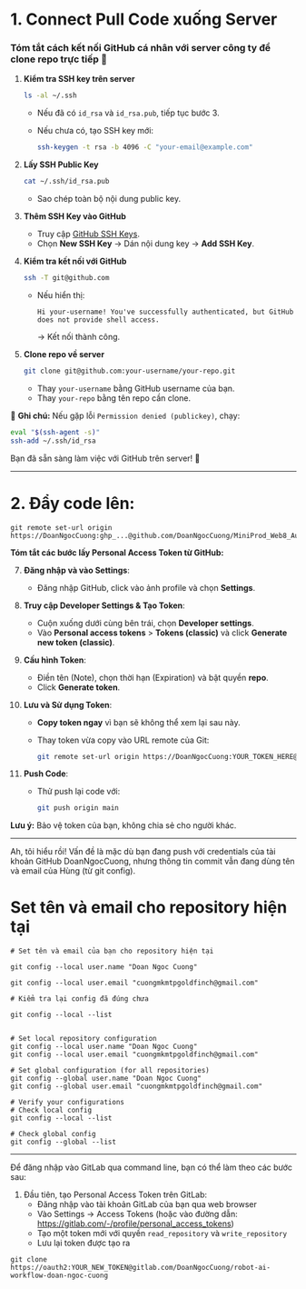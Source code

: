 # 1. Connect Pull Code xuống Server

### **Tóm tắt cách kết nối GitHub cá nhân với server công ty để clone repo trực tiếp** 🚀

1. **Kiểm tra SSH key trên server**
    
    ```bash
    ls -al ~/.ssh
    ```
    
    - Nếu đã có `id_rsa` và `id_rsa.pub`, tiếp tục bước 3.
    - Nếu chưa có, tạo SSH key mới:
        
        ```bash
        ssh-keygen -t rsa -b 4096 -C "your-email@example.com"
        ```
        
2. **Lấy SSH Public Key**
    
    ```bash
    cat ~/.ssh/id_rsa.pub
    ```
    
    - Sao chép toàn bộ nội dung public key.
3. **Thêm SSH Key vào GitHub**
    
    - Truy cập [GitHub SSH Keys](https://github.com/settings/keys).
    - Chọn **New SSH Key** → Dán nội dung key → **Add SSH Key**.
4. **Kiểm tra kết nối với GitHub**
    
    ```bash
    ssh -T git@github.com
    ```
    
    - Nếu hiển thị:
        
        ```
        Hi your-username! You've successfully authenticated, but GitHub does not provide shell access.
        ```
        
        → Kết nối thành công.
5. **Clone repo về server**
    
    ```bash
    git clone git@github.com:your-username/your-repo.git
    ```
    
    - Thay `your-username` bằng GitHub username của bạn.
    - Thay `your-repo` bằng tên repo cần clone.

📌 **Ghi chú:** Nếu gặp lỗi `Permission denied (publickey)`, chạy:

```bash
eval "$(ssh-agent -s)"
ssh-add ~/.ssh/id_rsa
```

Bạn đã sẵn sàng làm việc với GitHub trên server! 🚀

---

 # 2. Đẩy code lên: 
```
git remote set-url origin https://DoanNgocCuong:ghp_...@github.com/DoanNgocCuong/MiniProd_Web8_AutoPromptingTuning_T2_2025.git
```

**Tóm tắt các bước lấy Personal Access Token từ GitHub:**

7. **Đăng nhập và vào Settings**:
    
    - Đăng nhập GitHub, click vào ảnh profile và chọn **Settings**.
8. **Truy cập Developer Settings & Tạo Token**:
    
    - Cuộn xuống dưới cùng bên trái, chọn **Developer settings**.
    - Vào **Personal access tokens** > **Tokens (classic)** và click **Generate new token (classic)**.
9. **Cấu hình Token**:
    
    - Điền tên (Note), chọn thời hạn (Expiration) và bật quyền **repo**.
    - Click **Generate token**.
10. **Lưu và Sử dụng Token**:
    
    - **Copy token ngay** vì bạn sẽ không thể xem lại sau này.
    - Thay token vừa copy vào URL remote của Git:
        
        ```bash
        git remote set-url origin https://DoanNgocCuong:YOUR_TOKEN_HERE@github.com/DoanNgocCuong/MiniProd_Web8_AutoPromptingTuning_T2_2025.git
        ```
        
11. **Push Code**:
    
    - Thử push lại code với:
        
        ```bash
        git push origin main
        ```
        

**Lưu ý:** Bảo vệ token của bạn, không chia sẻ cho người khác.

---

Ah, tôi hiểu rồi! Vấn đề là mặc dù bạn đang push với credentials của tài khoản GitHub DoanNgocCuong, nhưng thông tin commit vẫn đang dùng tên và email của Hùng (từ git config).

# Set tên và email cho repository hiện tại

```
# Set tên và email của bạn cho repository hiện tại

git config --local user.name "Doan Ngoc Cuong"

git config --local user.email "cuongmkmtpgoldfinch@gmail.com"

# Kiểm tra lại config đã đúng chưa

git config --local --list


# Set local repository configuration
git config --local user.name "Doan Ngoc Cuong"
git config --local user.email "cuongmkmtpgoldfinch@gmail.com"

# Set global configuration (for all repositories)
git config --global user.name "Doan Ngoc Cuong"
git config --global user.email "cuongmkmtpgoldfinch@gmail.com"

# Verify your configurations
# Check local config
git config --local --list

# Check global config
git config --global --list
```

---


Để đăng nhập vào GitLab qua command line, bạn có thể làm theo các bước sau:

1. Đầu tiên, tạo Personal Access Token trên GitLab:
   - Đăng nhập vào tài khoản GitLab của bạn qua web browser
   - Vào Settings -> Access Tokens (hoặc vào đường dẫn: https://gitlab.com/-/profile/personal_access_tokens)
   - Tạo một token mới với quyền `read_repository` và `write_repository`
   - Lưu lại token được tạo ra
```
git clone https://oauth2:YOUR_NEW_TOKEN@gitlab.com/DoanNgocCuong/robot-ai-workflow-doan-ngoc-cuong
```
